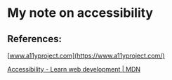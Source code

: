 

# My note on accessibility



## References:

[www.a11yproject.com](https://www.a11yproject.com/)

[Accessibility - Learn web development | MDN](https://developer.mozilla.org/en-US/docs/Learn/Accessibility) 